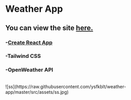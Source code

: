 # Weather App

## You can view the site [**here.**]()

### -[Create React App](https://github.com/facebook/create-react-app)

### -Tailwind CSS

### -OpenWeather API

<br>
![ss](https://raw.githubusercontent.com/ysfkblt/weather-app/master/src/assets/ss.jpg)

